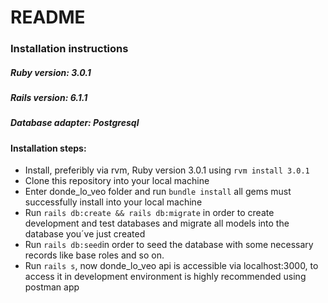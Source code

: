 # README

### Installation instructions

##### Ruby version: 3.0.1
##### Rails version: 6.1.1
##### Database adapter: Postgresql

#### Installation steps:
* Install, preferibly via rvm, Ruby version 3.0.1 using `rvm install 3.0.1`
* Clone this repository into your local machine
* Enter donde_lo_veo folder and run `bundle install` all gems must successfully install into your local machine
* Run `rails db:create && rails db:migrate` in order to create development and test databases and migrate all models into the database you´ve just created
* Run `rails db:seed`in order to seed the database with some necessary records like base roles and so on.
* Run `rails s`, now donde_lo_veo api is accessible via localhost:3000, to access it in development environment is highly recommended using postman app
